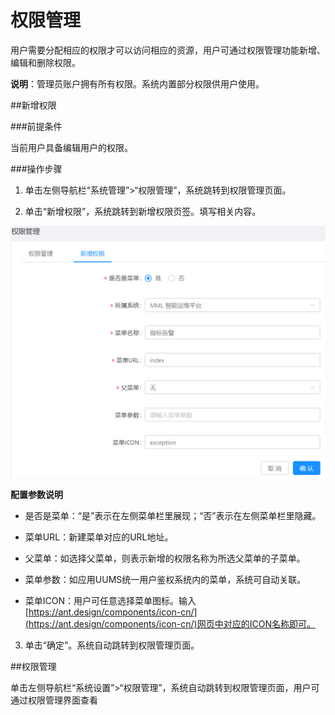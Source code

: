# 权限管理

用户需要分配相应的权限才可以访问相应的资源，用户可通过权限管理功能新增、编辑和删除权限。

**说明**：管理员账户拥有所有权限。系统内置部分权限供用户使用。

##新增权限

###前提条件

当前用户具备编辑用户的权限。

###操作步骤

1. 单击左侧导航栏“系统管理”>“权限管理”，系统跳转到权限管理页面。

2. 单击“新增权限”，系统跳转到新增权限页签。填写相关内容。

  ![](/user_guide/fig/6_18.png)

  **配置参数说明**

  * 是否是菜单：“是”表示在左侧菜单栏里展现；“否”表示在左侧菜单栏里隐藏。
  
  * 菜单URL：新建菜单对应的URL地址。
  
  * 父菜单：如选择父菜单，则表示新增的权限名称为所选父菜单的子菜单。
  
  * 菜单参数：如应用UUMS统一用户鉴权系统内的菜单，系统可自动关联。
  
  * 菜单ICON：用户可任意选择菜单图标。输入[https://ant.design/components/icon-cn/](https://ant.design/components/icon-cn/)网页中对应的ICON名称即可。

3. 单击“确定”。系统自动跳转到权限管理页面。
  
##权限管理

单击左侧导航栏“系统设置”>“权限管理”，系统自动跳转到权限管理页面，用户可通过权限管理界面查看
